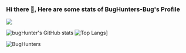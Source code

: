 ### Hi there 👋, Here are some stats of BugHunters-Bug's Profile

![](https://komarev.com/ghpvc/?username=BugHunters-bug&color=yellow&style=flat-square&label=PROFILE+VIEWS)


![bugHunter's GitHub stats](https://github-readme-stats.vercel.app/api?username=BugHunters-bug&show_icons=true&theme=highcontrast)                                                 ![Top Langs](https://github-readme-stats.vercel.app/api/top-langs/?username=BugHunters-bug&theme=highcontrast)]

<p><img align="center" src="https://github-readme-streak-stats.herokuapp.com/?user=BugHunters-bug&theme=highcontrast" alt="BugHunters" /></p>



<!--
**BugHunters-bug/BugHunters-bug** is a ✨ _special_ ✨ repository because its `README.md` (this file) appears on your GitHub profile.

Here are some ideas to get you started:

- 🔭 I’m currently working on ...
- 🌱 I’m currently learning ...
- 👯 I’m looking to collaborate on ...
- 🤔 I’m looking for help with ...
- 💬 Ask me about ...
- 📫 How to reach me: ...
- 😄 Pronouns: ...
- ⚡ Fun fact: ...
-->

